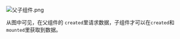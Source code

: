 ![父子组件.png](https://i.loli.net/2020/11/20/CTEazf3N2xkhweX.png)

从图中可见，在父组件的 `created`里请求数据，子组件才可以在`created`和`mounted`里获取到数据。
